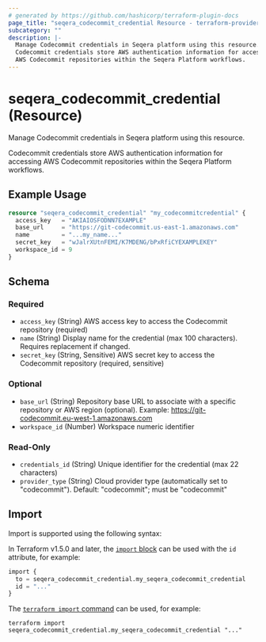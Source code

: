 ```yaml
---
# generated by https://github.com/hashicorp/terraform-plugin-docs
page_title: "seqera_codecommit_credential Resource - terraform-provider-seqera"
subcategory: ""
description: |-
  Manage Codecommit credentials in Seqera platform using this resource.
  Codecommit credentials store AWS authentication information for accessing
  AWS Codecommit repositories within the Seqera Platform workflows.
---
```


# seqera_codecommit_credential (Resource)

Manage Codecommit credentials in Seqera platform using this resource.

Codecommit credentials store AWS authentication information for accessing
AWS Codecommit repositories within the Seqera Platform workflows.

## Example Usage

```terraform
resource "seqera_codecommit_credential" "my_codecommitcredential" {
  access_key   = "AKIAIOSFODNN7EXAMPLE"
  base_url     = "https://git-codecommit.us-east-1.amazonaws.com"
  name         = "...my_name..."
  secret_key   = "wJalrXUtnFEMI/K7MDENG/bPxRfiCYEXAMPLEKEY"
  workspace_id = 9
}
```

<!-- schema generated by tfplugindocs -->
## Schema

### Required

- `access_key` (String) AWS access key to access the Codecommit repository (required)
- `name` (String) Display name for the credential (max 100 characters). Requires replacement if changed.
- `secret_key` (String, Sensitive) AWS secret key to access the Codecommit repository (required, sensitive)

### Optional

- `base_url` (String) Repository base URL to associate with a specific repository or AWS region (optional). Example: https://git-codecommit.eu-west-1.amazonaws.com
- `workspace_id` (Number) Workspace numeric identifier

### Read-Only

- `credentials_id` (String) Unique identifier for the credential (max 22 characters)
- `provider_type` (String) Cloud provider type (automatically set to "codecommit"). Default: "codecommit"; must be "codecommit"

## Import

Import is supported using the following syntax:

In Terraform v1.5.0 and later, the [`import` block](https://developer.hashicorp.com/terraform/language/import) can be used with the `id` attribute, for example:

```terraform
import {
  to = seqera_codecommit_credential.my_seqera_codecommit_credential
  id = "..."
}
```

The [`terraform import` command](https://developer.hashicorp.com/terraform/cli/commands/import) can be used, for example:

```shell
terraform import seqera_codecommit_credential.my_seqera_codecommit_credential "..."
```
